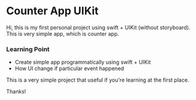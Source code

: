 # Counter App UIKit
Hi, this is my first personal project using swift + UIKit (without storyboard).
This is very simple app, which is counter app.

### Learning Point
- Create simple app programmatically using swift + UIKit
- How UI change if particular event happened

This is a very simple project that useful if you're learning at the first place.

Thanks!
